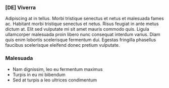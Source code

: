 ### [DE] Viverra

Adipiscing at in tellus. Morbi tristique senectus et netus et malesuada fames ac. Habitant morbi tristique senectus et netus. Risus feugiat in ante metus dictum at. Elit sed vulputate mi sit amet mauris commodo quis. Ligula ullamcorper malesuada proin libero nunc consequat interdum varius. Diam quis enim lobortis scelerisque fermentum dui. Egestas fringilla phasellus faucibus scelerisque eleifend donec pretium vulputate.

### Malesuada

- Nam dignissim, leo eu fermentum maximus
- Turpis in eu mi bibendum
- Sed at turpis a leo ultrices condimentum
